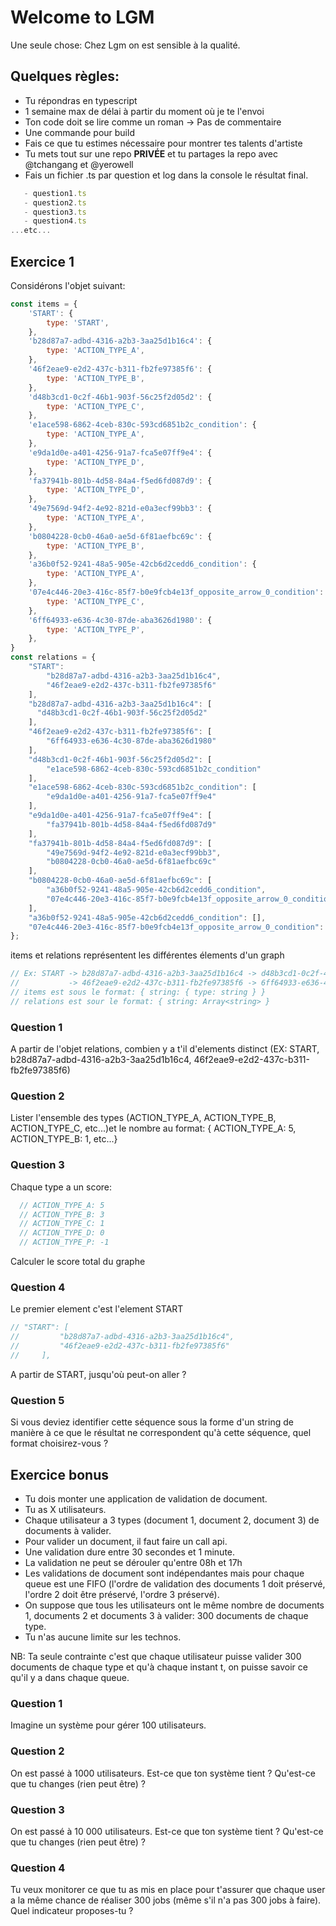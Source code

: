 # Welcome to LGM
Une seule chose: Chez Lgm on est sensible à la qualité.

## Quelques règles:
- Tu répondras en typescript
- 1 semaine max de délai à partir du moment où je te l'envoi
- Ton code doit se lire comme un roman -> Pas de commentaire
- Une commande pour build
- Fais ce que tu estimes nécessaire pour montrer tes talents d'artiste
- Tu mets tout sur une repo **PRIVÉE** et tu partages la repo avec @tchangang et @yerowell
- Fais un fichier .ts par question et log dans la console le résultat final.
```javascript
   - question1.ts
   - question2.ts
   - question3.ts
   - question4.ts
...etc...
```
## Exercice 1

Considérons l'objet suivant:
```javascript
const items = {
    'START': {
        type: 'START',
    },
    'b28d87a7-adbd-4316-a2b3-3aa25d1b16c4': {
        type: 'ACTION_TYPE_A',
    },
    '46f2eae9-e2d2-437c-b311-fb2fe97385f6': {
        type: 'ACTION_TYPE_B',
    },
    'd48b3cd1-0c2f-46b1-903f-56c25f2d05d2': {
        type: 'ACTION_TYPE_C',
    },
    'e1ace598-6862-4ceb-830c-593cd6851b2c_condition': {
        type: 'ACTION_TYPE_A',
    },
    'e9da1d0e-a401-4256-91a7-fca5e07ff9e4': {
        type: 'ACTION_TYPE_D',
    },
    'fa37941b-801b-4d58-84a4-f5ed6fd087d9': {
        type: 'ACTION_TYPE_D',
    },
    '49e7569d-94f2-4e92-821d-e0a3ecf99bb3': {
        type: 'ACTION_TYPE_A',
    },
    'b0804228-0cb0-46a0-ae5d-6f81aefbc69c': {
        type: 'ACTION_TYPE_B',
    },
    'a36b0f52-9241-48a5-905e-42cb6d2cedd6_condition': {
        type: 'ACTION_TYPE_A',
    },
    '07e4c446-20e3-416c-85f7-b0e9fcb4e13f_opposite_arrow_0_condition': {
        type: 'ACTION_TYPE_C',
    },
    '6ff64933-e636-4c30-87de-aba3626d1980': {
        type: 'ACTION_TYPE_P',
    },
}
const relations = {
    "START": 
        "b28d87a7-adbd-4316-a2b3-3aa25d1b16c4",
        "46f2eae9-e2d2-437c-b311-fb2fe97385f6"
    ],
    "b28d87a7-adbd-4316-a2b3-3aa25d1b16c4": [
      "d48b3cd1-0c2f-46b1-903f-56c25f2d05d2"
    ],
    "46f2eae9-e2d2-437c-b311-fb2fe97385f6": [
        "6ff64933-e636-4c30-87de-aba3626d1980"
    ],
    "d48b3cd1-0c2f-46b1-903f-56c25f2d05d2": [
        "e1ace598-6862-4ceb-830c-593cd6851b2c_condition"
    ],
    "e1ace598-6862-4ceb-830c-593cd6851b2c_condition": [
        "e9da1d0e-a401-4256-91a7-fca5e07ff9e4"
    ],
    "e9da1d0e-a401-4256-91a7-fca5e07ff9e4": [
        "fa37941b-801b-4d58-84a4-f5ed6fd087d9"
    ],
    "fa37941b-801b-4d58-84a4-f5ed6fd087d9": [
        "49e7569d-94f2-4e92-821d-e0a3ecf99bb3",
        "b0804228-0cb0-46a0-ae5d-6f81aefbc69c"
    ],
    "b0804228-0cb0-46a0-ae5d-6f81aefbc69c": [
        "a36b0f52-9241-48a5-905e-42cb6d2cedd6_condition",
        "07e4c446-20e3-416c-85f7-b0e9fcb4e13f_opposite_arrow_0_condition"
    ],
    "a36b0f52-9241-48a5-905e-42cb6d2cedd6_condition": [],
    "07e4c446-20e3-416c-85f7-b0e9fcb4e13f_opposite_arrow_0_condition": []
};
```
items et relations représentent les différentes élements d'un graph
```javascript
// Ex: START -> b28d87a7-adbd-4316-a2b3-3aa25d1b16c4 -> d48b3cd1-0c2f-46b1-903f-56c25f2d05d2 ->
//           -> 46f2eae9-e2d2-437c-b311-fb2fe97385f6 -> 6ff64933-e636-4c30-87de-aba3626d1980 ->
// items est sous le format: { string: { type: string } }
// relations est sour le format: { string: Array<string> }
```

### Question 1
A partir de l'objet relations, combien y a t'il d'elements distinct (EX: START, b28d87a7-adbd-4316-a2b3-3aa25d1b16c4, 46f2eae9-e2d2-437c-b311-fb2fe97385f6)

### Question 2
Lister l'ensemble des types (ACTION_TYPE_A, ACTION_TYPE_B, ACTION_TYPE_C, etc...)et le nombre au format: { ACTION_TYPE_A: 5, ACTION_TYPE_B: 1, etc...}

### Question 3
Chaque type a un score:
```javascript
  // ACTION_TYPE_A: 5
  // ACTION_TYPE_B: 3
  // ACTION_TYPE_C: 1
  // ACTION_TYPE_D: 0
  // ACTION_TYPE_P: -1
```
Calculer le score total du graphe

### Question 4
Le premier element c'est l'element START
```javascript
// "START": [
//         "b28d87a7-adbd-4316-a2b3-3aa25d1b16c4",
//         "46f2eae9-e2d2-437c-b311-fb2fe97385f6"
//     ],
```
A partir de START, jusqu'où peut-on aller ?

### Question 5

Si vous deviez identifier cette séquence sous la forme d'un string de manière à ce que le résultat ne correspondent qu'à cette séquence, quel format choisirez-vous ?

## Exercice bonus

- Tu dois monter une application de validation de document.
- Tu as X utilisateurs.
- Chaque utilisateur a 3 types (document 1, document 2, document 3) de documents à valider.
- Pour valider un document, il faut faire un call api.
- Une validation dure entre 30 secondes et 1 minute.
- La validation ne peut se dérouler qu'entre 08h et 17h
- Les validations de document sont indépendantes mais pour chaque queue est une FIFO (l'ordre de validation des documents 1 doit préservé, l'ordre 2 doit être préservé, l'ordre 3 préservé).
- On suppose que tous les utilisateurs ont le même nombre de documents 1, documents 2 et documents 3 à valider: 300 documents de chaque type.
- Tu n'as aucune limite sur les technos.

NB: Ta seule contrainte c'est que chaque utilisateur puisse valider 300 documents de chaque type et qu'à chaque instant t, on puisse savoir ce qu'il y a dans chaque queue.
### Question 1
Imagine un système pour gérer 100 utilisateurs.

### Question 2
On est passé à 1000 utilisateurs. Est-ce que ton système tient ? Qu'est-ce que tu changes (rien peut être) ? 

### Question 3
On est passé à 10 000 utilisateurs. Est-ce que ton système tient ? Qu'est-ce que tu changes (rien peut être) ? 

### Question 4
Tu veux monitorer ce que tu as mis en place pour t'assurer que chaque user a la même chance de réaliser 300 jobs (même s'il n'a pas 300 jobs à faire). Quel indicateur proposes-tu ?

